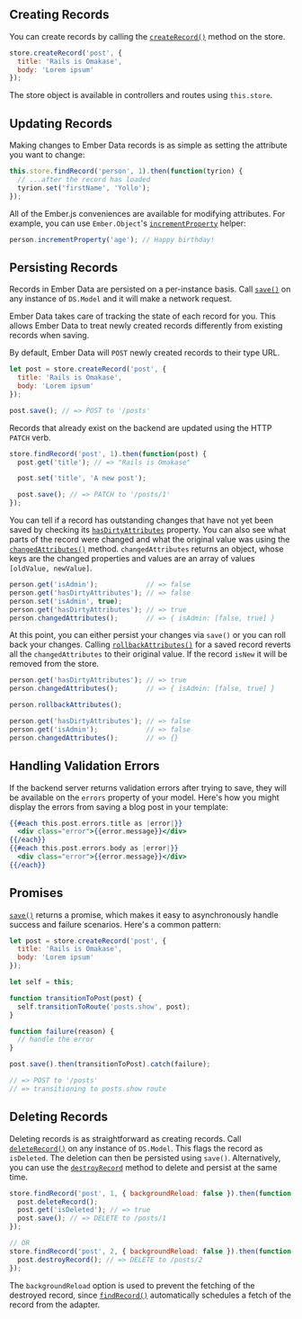 ## Creating Records

You can create records by calling the
[`createRecord()`](https://api.emberjs.com/ember-data/3.9/classes/DS.Store/methods/createRecord?anchor=createRecord)
method on the store.

```javascript
store.createRecord('post', {
  title: 'Rails is Omakase',
  body: 'Lorem ipsum'
});
```

The store object is available in controllers and routes using `this.store`.

## Updating Records

Making changes to Ember Data records is as simple as setting the attribute you
want to change:

```javascript
this.store.findRecord('person', 1).then(function(tyrion) {
  // ...after the record has loaded
  tyrion.set('firstName', 'Yollo');
});
```

All of the Ember.js conveniences are available for
modifying attributes. For example, you can use `Ember.Object`'s
[`incrementProperty`](https://api.emberjs.com/ember/3.9/classes/EmberObject/methods/incrementProperty?anchor=incrementProperty) helper:

```javascript
person.incrementProperty('age'); // Happy birthday!
```

## Persisting Records

Records in Ember Data are persisted on a per-instance basis.
Call [`save()`](https://api.emberjs.com/ember-data/3.9/classes/DS.Model/methods/save?anchor=save)
on any instance of `DS.Model` and it will make a network request.

Ember Data takes care of tracking the state of each record for
you. This allows Ember Data to treat newly created records differently
from existing records when saving.

By default, Ember Data will `POST` newly created records to their type URL.

```javascript
let post = store.createRecord('post', {
  title: 'Rails is Omakase',
  body: 'Lorem ipsum'
});

post.save(); // => POST to '/posts'
```

Records that already exist on the backend are updated using the HTTP `PATCH` verb.

```javascript
store.findRecord('post', 1).then(function(post) {
  post.get('title'); // => "Rails is Omakase"

  post.set('title', 'A new post');

  post.save(); // => PATCH to '/posts/1'
});
```

You can tell if a record has outstanding changes that have not yet been
saved by checking its
[`hasDirtyAttributes`](https://api.emberjs.com/ember-data/3.9/classes/DS.Model/properties/hasDirtyAttributes?anchor=hasDirtyAttributes)
property. You can also see what parts of
the record were changed and what the original value was using the
[`changedAttributes()`](https://api.emberjs.com/ember-data/3.9/classes/DS.Model/methods/changedAttributes?anchor=changedAttributes)
method. `changedAttributes` returns an object, whose keys are the changed
properties and values are an array of values `[oldValue, newValue]`.

```javascript
person.get('isAdmin');            // => false
person.get('hasDirtyAttributes'); // => false
person.set('isAdmin', true);
person.get('hasDirtyAttributes'); // => true
person.changedAttributes();       // => { isAdmin: [false, true] }
```

At this point, you can either persist your changes via `save()` or you can roll
back your changes. Calling
[`rollbackAttributes()`](https://api.emberjs.com/ember-data/3.9/classes/DS.Model/methods/rollbackAttributes?anchor=rollbackAttributes)
for a saved record reverts all the `changedAttributes` to their original value.
If the record `isNew` it will be removed from the store.

```javascript
person.get('hasDirtyAttributes'); // => true
person.changedAttributes();       // => { isAdmin: [false, true] }

person.rollbackAttributes();

person.get('hasDirtyAttributes'); // => false
person.get('isAdmin');            // => false
person.changedAttributes();       // => {}
```

## Handling Validation Errors

If the backend server returns validation errors after trying to save, they will
be available on the `errors` property of your model. Here's how you might display
the errors from saving a blog post in your template:

```handlebars
{{#each this.post.errors.title as |error|}}
  <div class="error">{{error.message}}</div>
{{/each}}
{{#each this.post.errors.body as |error|}}
  <div class="error">{{error.message}}</div>
{{/each}}
```

## Promises

[`save()`](https://api.emberjs.com/ember-data/3.9/classes/DS.Model/methods/save?anchor=save) returns
a promise, which makes it easy to asynchronously handle success and failure
scenarios.  Here's a common pattern:

```javascript
let post = store.createRecord('post', {
  title: 'Rails is Omakase',
  body: 'Lorem ipsum'
});

let self = this;

function transitionToPost(post) {
  self.transitionToRoute('posts.show', post);
}

function failure(reason) {
  // handle the error
}

post.save().then(transitionToPost).catch(failure);

// => POST to '/posts'
// => transitioning to posts.show route
```

## Deleting Records

Deleting records is as straightforward as creating records. Call [`deleteRecord()`](https://api.emberjs.com/ember-data/3.9/classes/DS.Model/methods/deleteRecord?anchor=deleteRecord)
on any instance of `DS.Model`. This flags the record as `isDeleted`. The
deletion can then be persisted using `save()`.  Alternatively, you can use
the [`destroyRecord`](https://api.emberjs.com/ember-data/3.9/classes/DS.Model/methods/deleteRecord?anchor=destroyRecord) method to delete and persist at the same time.

```javascript
store.findRecord('post', 1, { backgroundReload: false }).then(function(post) {
  post.deleteRecord();
  post.get('isDeleted'); // => true
  post.save(); // => DELETE to /posts/1
});

// OR
store.findRecord('post', 2, { backgroundReload: false }).then(function(post) {
  post.destroyRecord(); // => DELETE to /posts/2
});
```

The `backgroundReload` option is used to prevent the fetching of the destroyed record, since [`findRecord()`](<https://api.emberjs.com/ember-data/3.9/classes/DS.Store/methods/findRecord?anchor=findRecord>) automatically schedules a fetch of the record from the adapter.
